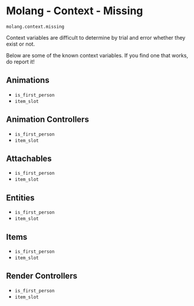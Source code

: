 # Molang - Context - Missing

`molang.context.missing`

Context variables are difficult to determine by trial and error whether they exist or not.

Below are some of the known context variables. If you find one that works, do report it!

## Animations

- `is_first_person`
- `item_slot`

## Animation Controllers

- `is_first_person`
- `item_slot`

## Attachables

- `is_first_person`
- `item_slot`

## Entities

- `is_first_person`
- `item_slot`
  
## Items

- `is_first_person`
- `item_slot`
    
## Render Controllers

- `is_first_person`
- `item_slot`
